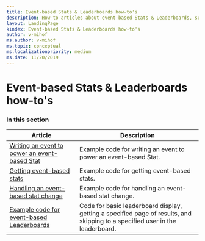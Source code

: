 ```yaml
---
title: Event-based Stats & Leaderboards how-to's
description: How-to articles about event-based Stats & Leaderboards, such as example code for tasks.
layout: LandingPage
kindex: Event-based Stats & Leaderboards how-to's
author: v-mihof
ms.author: v-mihof
ms.topic: conceptual
ms.localizationpriority: medium
ms.date: 11/20/2019
---
```


# Event-based Stats & Leaderboards how-to's


### In this section

| Article | Description |
|---------|-------------|
| [Writing an event to power an event-based Stat](live-sending-eb-stat.md) | Example code for writing an event to power an event-based Stat. |
| [Getting event-based stats](live-getting-eb-stat.md) | Example code for getting event-based stats. |
| [Handling an event-based stat change](live-handling-eb-stat-change.md) | Example code for handling an event-based stat change. |
| [Example code for event-based Leaderboards](live-leaderboards-eb-howto.md) | Code for basic leaderboard display, getting a specified page of results, and skipping to a specified user in the leaderboard. |
